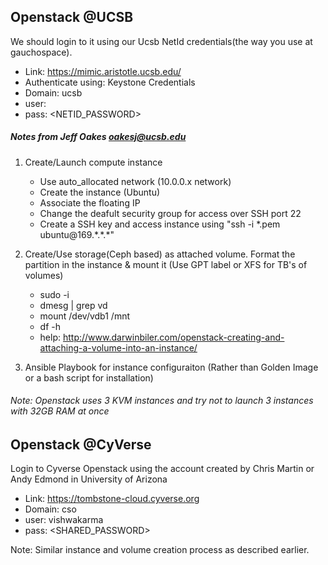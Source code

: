 


## Openstack @UCSB

We should login to it using our Ucsb NetId credentials(the way you use at gauchospace).

- Link: https://mimic.aristotle.ucsb.edu/
- Authenticate using: Keystone Credentials
- Domain: ucsb
- user: <NETID>
- pass: <NETID_PASSWORD>

##### Notes from Jeff Oakes <oakesj@ucsb.edu> 

1. Create/Launch compute instance
     - Use auto_allocated network (10.0.0.x network)
     - Create the instance (Ubuntu) 
     - Associate the floating IP 
     - Change the deafult security group for access over SSH port 22
     - Create a SSH key and access instance using "ssh -i \*.pem ubuntu@169.\*.\*.\*"

2. Create/Use storage(Ceph based) as attached volume. Format the partition in the instance & mount it (Use GPT label or XFS for TB's of volumes)
     - sudo -i 
     - dmesg | grep vd  
     - mount /dev/vdb1 /mnt
     - df -h
     - help: http://www.darwinbiler.com/openstack-creating-and-attaching-a-volume-into-an-instance/

3. Ansible Playbook for instance configuraiton (Rather than Golden Image or a bash script for installation)

###### Note: Openstack uses 3 KVM instances and try not to launch 3 instances with 32GB RAM at once



## Openstack @CyVerse

Login to Cyverse Openstack using the account created by Chris Martin or Andy Edmond in University of Arizona

- Link: https://tombstone-cloud.cyverse.org
- Domain: cso
- user: vishwakarma
- pass: <SHARED_PASSWORD>

Note: Similar instance and volume creation process as described earlier.